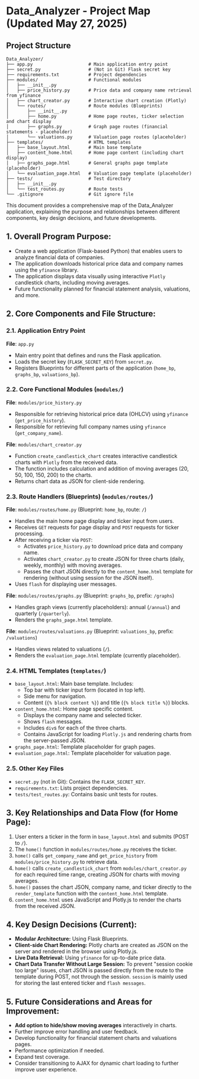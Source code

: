 # Data_Analyzer - Project Map (Updated May 27, 2025)

## Project Structure
```
Data_Analyzer/
├── app.py                     # Main application entry point
├── secret.py                  # (Not in Git) Flask secret key
├── requirements.txt           # Project dependencies
├── modules/                   # Functional modules
│   ├── __init__.py
│   ├── price_history.py       # Price data and company name retrieval from yfinance
│   ├── chart_creator.py       # Interactive chart creation (Plotly)
│   └── routes/                # Route modules (Blueprints)
│       ├── __init__.py
│       ├── home.py            # Home page routes, ticker selection and chart display
│       ├── graphs.py          # Graph page routes (financial statements - placeholder)
│       └── valuations.py      # Valuation page routes (placeholder)
├── templates/                 # HTML templates
│   ├── base_layout.html       # Main base template
│   ├── content_home.html      # Home page content (including chart display)
│   ├── graphs_page.html       # General graphs page template (placeholder)
│   └── evaluation_page.html   # Valuation page template (placeholder)
├── tests/                     # Test directory
│   ├── __init__.py
│   └── test_routes.py         # Route tests
└── .gitignore                 # Git ignore file
```

This document provides a comprehensive map of the Data_Analyzer application, explaining the purpose and relationships between different components, key design decisions, and future developments.

## 1. Overall Program Purpose:

* Create a web application (Flask-based Python) that enables users to analyze financial data of companies.
* The application downloads historical price data and company names using the `yfinance` library.
* The application displays data visually using interactive `Plotly` candlestick charts, including moving averages.
* Future functionality planned for financial statement analysis, valuations, and more.

## 2. Core Components and File Structure:

### 2.1. Application Entry Point
**File**: `app.py`
* Main entry point that defines and runs the Flask application.
* Loads the secret key (`FLASK_SECRET_KEY`) from `secret.py`.
* Registers Blueprints for different parts of the application (`home_bp`, `graphs_bp`, `valuations_bp`).

### 2.2. Core Functional Modules (`modules/`)

**File**: `modules/price_history.py`
* Responsible for retrieving historical price data (OHLCV) using `yfinance` (`get_price_history`).
* Responsible for retrieving full company names using `yfinance` (`get_company_name`).

**File**: `modules/chart_creator.py`
* Function `create_candlestick_chart` creates interactive candlestick charts with `Plotly` from the received data.
* The function includes calculation and addition of moving averages (20, 50, 100, 150, 200) to the charts.
* Returns chart data as JSON for client-side rendering.

### 2.3. Route Handlers (Blueprints) (`modules/routes/`)

**File**: `modules/routes/home.py` (Blueprint: `home_bp`, route: `/`)
* Handles the main home page display and ticker input from users.
* Receives `GET` requests for page display and `POST` requests for ticker processing.
* After receiving a ticker via `POST`:
    * Activates `price_history.py` to download price data and company name.
    * Activates `chart_creator.py` to create JSON for three charts (daily, weekly, monthly) with moving averages.
    * Passes the chart JSON directly to the `content_home.html` template for rendering (without using session for the JSON itself).
* Uses `flash` for displaying user messages.

**File**: `modules/routes/graphs.py` (Blueprint: `graphs_bp`, prefix: `/graphs`)
* Handles graph views (currently placeholders): annual (`/annual`) and quarterly (`/quarterly`).
* Renders the `graphs_page.html` template.

**File**: `modules/routes/valuations.py` (Blueprint: `valuations_bp`, prefix: `/valuations`)
* Handles views related to valuations (`/`).
* Renders the `evaluation_page.html` template (currently placeholder).

### 2.4. HTML Templates (`templates/`)

* `base_layout.html`: Main base template. Includes:
    * Top bar with ticker input form (located in top left).
    * Side menu for navigation.
    * Content (`{% block content %}`) and title (`{% block title %}`) blocks.
* `content_home.html`: Home page specific content.
    * Displays the company name and selected ticker.
    * Shows `flash` messages.
    * Includes `div`s for each of the three charts.
    * Contains JavaScript for loading `Plotly.js` and rendering charts from the server-passed JSON.
* `graphs_page.html`: Template placeholder for graph pages.
* `evaluation_page.html`: Template placeholder for valuation page.

### 2.5. Other Key Files

* `secret.py` (not in Git): Contains the `FLASK_SECRET_KEY`.
* `requirements.txt`: Lists project dependencies.
* `tests/test_routes.py`: Contains basic unit tests for routes.

## 3. Key Relationships and Data Flow (for Home Page):

1. User enters a ticker in the form in `base_layout.html` and submits (POST to `/`).
2. The `home()` function in `modules/routes/home.py` receives the ticker.
3. `home()` calls `get_company_name` and `get_price_history` from `modules/price_history.py` to retrieve data.
4. `home()` calls `create_candlestick_chart` from `modules/chart_creator.py` for each required time range, creating JSON for charts with moving averages.
5. `home()` passes the chart JSON, company name, and ticker directly to the `render_template` function with the `content_home.html` template.
6. `content_home.html` uses JavaScript and Plotly.js to render the charts from the received JSON.

## 4. Key Design Decisions (Current):

* **Modular Architecture:** Using Flask Blueprints.
* **Client-side Chart Rendering:** Plotly charts are created as JSON on the server and rendered in the browser using Plotly.js.
* **Live Data Retrieval:** Using `yfinance` for up-to-date price data.
* **Chart Data Transfer Without Large Session:** To prevent "session cookie too large" issues, chart JSON is passed directly from the route to the template during POST, not through the session. `session` is mainly used for storing the last entered ticker and `flash messages`.

## 5. Future Considerations and Areas for Improvement:

* **Add option to hide/show moving averages** interactively in charts.
* Further improve error handling and user feedback.
* Develop functionality for financial statement charts and valuations pages.
* Performance optimization if needed.
* Expand test coverage.
* Consider transitioning to AJAX for dynamic chart loading to further improve user experience.